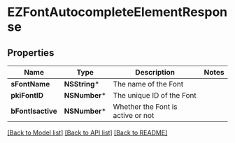 # EZFontAutocompleteElementResponse

## Properties
Name | Type | Description | Notes
------------ | ------------- | ------------- | -------------
**sFontName** | **NSString*** | The name of the Font | 
**pkiFontID** | **NSNumber*** | The unique ID of the Font | 
**bFontIsactive** | **NSNumber*** | Whether the Font is active or not | 

[[Back to Model list]](../README.md#documentation-for-models) [[Back to API list]](../README.md#documentation-for-api-endpoints) [[Back to README]](../README.md)


